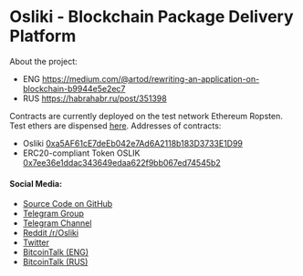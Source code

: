 # Osliki - Blockchain Package Delivery Platform

About the project:

- ENG https://medium.com/@artod/rewriting-an-application-on-blockchain-b9944e5e2ec7
- RUS https://habrahabr.ru/post/351398

Contracts are currently deployed on the test network Ethereum Ropsten. Test ethers are dispensed [here](http://faucet.ropsten.be:3001/). Addresses of contracts:

-  Osliki [0xa5AF61cE7deEb042e7Ad6A2118b183D3733E1D99 ](https://ropsten.etherscan.io/address/0xa5af61ce7deeb042e7ad6a2118b183d3733e1d99#readContract)
- ERC20-compliant Token OSLIK [0x7ee36e1ddac343649edaa622f9bb067ed74545b2 ](https://ropsten.etherscan.io/address/0x7ee36e1ddac343649edaa622f9bb067ed74545b2)

#### Social Media:

*   [Source Code on GitHub](https://github.com/osliki "Github")
*   [Telegram Group](https://t.me/joinchat/Gu2JzkhJyDWBIwaruTSI4Q "Telegram Group Osliki")
*   [Telegram Channel](https://t.me/osliki_channel "Telegram Channel Osliki")
*   [Reddit /r/Osliki](https://t.me/osliki_channel "Reddit /r/Osliki")
*   [Twitter](https://twitter.com/OslikiNet "Twitter Osliki")
*   [BitcoinTalk (ENG)](https://bitcointalk.org/index.php?topic=3296322 "Twitter Osliki")
*   [BitcoinTalk (RUS)](https://bitcointalk.org/index.php?topic=3178617 "Twitter Osliki")
